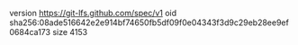 version https://git-lfs.github.com/spec/v1
oid sha256:08ade516642e2e914bf74650fb5df09f0e04343f3d9c29eb28ee9ef0684ca173
size 4153
